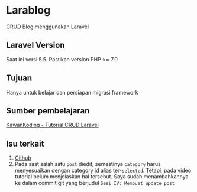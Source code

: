 # Larablog
CRUD Blog menggunakan Laravel

## Laravel Version
Saat ini versi 5.5. Pastikan version PHP >= 7.0

## Tujuan
Hanya untuk belajar dan persiapan migrasi framework

## Sumber pembelajaran
[KawanKoding - Tutorial CRUD Laravel](https://www.youtube.com/watch?v=geIv2xHW48A&list=PLEgI20pG1Dqz6wCJUT8VKYCxIjtBhBxi8)

## Isu terkait
1. [Github](https://github.com/laravel/framework/issues/17508)
2. Pada saat salah satu `post` diedit, semestinya `category` harus menyesuaikan dengan category id alias ter-`selected`. Tetapi, pada video tutorial belum menjelaskan hal tersebut. Saya sudah menambahkannya ke dalam commit git yang berjudul `Sesi IV: Membuat update post`
